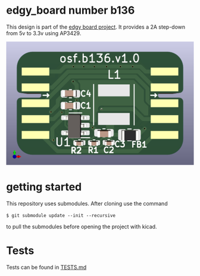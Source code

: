# edgy_board number b136
This design is part of the [edgy board project](https://github.com/skunkforce/edgy_boards). It provides a 2A step-down from 5v to 3.3v using AP3429. 

![](/board/board.png)

# getting started
This repository uses submodules. After cloning use the command 

```$ git submodule update --init --recursive```

to pull the submodules before opening the project with kicad. 

# Tests
Tests can be found in [TESTS.md](TESTS.md)

